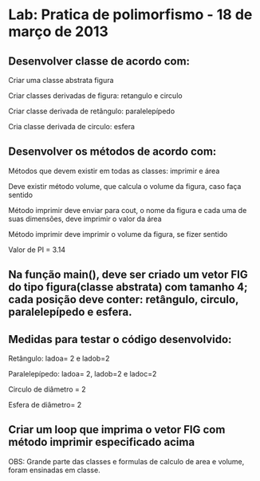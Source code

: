 # Lab: Pratica de polimorfismo - 18 de março de 2013

## Desenvolver classe de acordo com:

Criar uma classe abstrata figura

Criar classes derivadas de figura: retangulo e circulo

Criar classe derivada de retângulo: paralelepípedo

Cria classe derivada de circulo: esfera

## Desenvolver os métodos de acordo com:

Métodos que devem existir em todas as classes: imprimir e área

Deve existir método volume, que calcula o volume da figura, caso faça sentido

Método imprimir deve enviar para cout, o nome da figura e cada uma de suas dimensões, deve imprimir o valor da área

Método imprimir deve imprimir o volume da figura, se fizer sentido

Valor de PI = 3.14

## Na função main(), deve ser criado um vetor FIG do tipo figura(classe abstrata) com tamanho 4; cada posição deve conter: retângulo, circulo, paralelepípedo e esfera.

## Medidas para testar o código desenvolvido:

Retângulo: ladoa= 2 e ladob=2

Paralelepípedo: ladoa= 2, ladob=2 e ladoc=2

Circulo de diâmetro = 2

Esfera de diâmetro= 2

## Criar um loop que imprima o vetor FIG com método imprimir especificado acima

OBS: Grande parte das classes e formulas de calculo de area e volume, foram ensinadas em classe.
